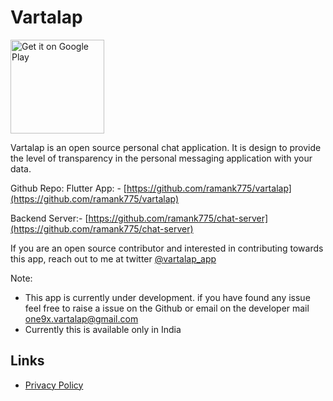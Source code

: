 <link rel="shortcut icon" type="image/x-icon" href="favicon.ico">

# Vartalap
<a href='https://play.google.com/store/apps/details?id=com.one9x.vartalap'><img alt='Get it on Google Play' src='https://play.google.com/intl/en_us/badges/static/images/badges/en_badge_web_generic.png' width="150" /></a>

Vartalap is an open source personal chat application. It is design to provide the level of transparency in the personal messaging application with your data.

Github Repo:
Flutter App: - [https://github.com/ramank775/vartalap](https://github.com/ramank775/vartalap)

Backend Server:- [https://github.com/ramank775/chat-server](https://github.com/ramank775/chat-server)

If you are an open source contributor and interested in contributing towards this app, reach out to me at twitter [@vartalap_app](https://twitter.com/vartalap_app)

Note:
- This app is currently under development. if you have found any issue feel free to raise a issue on the Github or email on the developer mail [one9x.vartalap@gmail.com](mailto:one9x.vartalap@gmail.com)
- Currently this is available only in India


## Links
- [Privacy Policy](https://vartalap.one9x.com/privacy-policy)
